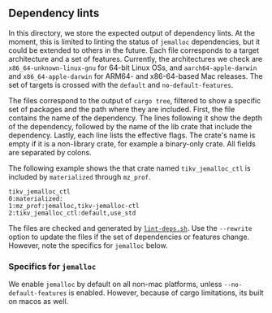 ## Dependency lints

In this directory, we store the expected output of dependency lints.
At the moment, this is limited to linting the status of `jemalloc` dependencies, but it could be extended to others in the future.
Each file corresponds to a target architecture and a set of features.
Currently, the architectures we check are `x86_64-unknown-linux-gnu` for 64-bit Linux OSs, and `aarch64-apple-darwin` and `x86_64-apple-darwin` for ARM64- and x86-64-based Mac releases.
The set of targets is crossed with the `default` and `no-default-features`.

The files correspond to the output of `cargo tree`, filtered to show a specific set of packages and the path where they are included.
First, the file contains the name of the dependency.
The lines following it show the depth of the dependency, followed by the name of the lib crate that include the dependency.
Lastly, each line lists the effective flags.
The crate's name is empty if it is a non-library crate, for example a binary-only crate.
All fields are separated by colons.

The following example shows the that crate named `tikv_jemalloc_ctl` is included by `materialized` through  `mz_prof`.

```
tikv_jemalloc_ctl
0:materialized:
1:mz_prof:jemalloc,tikv-jemalloc-ctl
2:tikv_jemalloc_ctl:default,use_std
```

The files are checked and generated by [`lint-deps.sh`](../lint-deps.sh).
Use the `--rewrite` option to update the files if the set of dependencies or features change.
However, note the specifics for `jemalloc` below.

### Specifics for `jemalloc`

We enable `jemalloc` by default on all non-mac platforms, unless `--no-default-features` is enabled. However,
because of cargo limitations, its built on macos as well.
